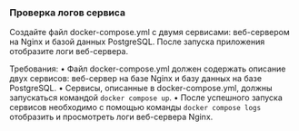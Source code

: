 
### Проверка логов сервиса

Создайте файл docker-compose.yml с двумя сервисами: веб-сервером на Nginx и базой данных PostgreSQL. После запуска приложения отобразите логи веб-сервера.

Требования:
•	Файл docker-compose.yml должен содержать описание двух сервисов: веб-сервер на базе Nginx и базу данных на базе PostgreSQL.
•	Сервисы, описанные в docker-compose.yml, должны запускаться командой `docker compose up`.
•	После успешного запуска сервисов необходимо с помощью команды `docker compose logs` отобразить и просмотреть логи веб-сервера Nginx.